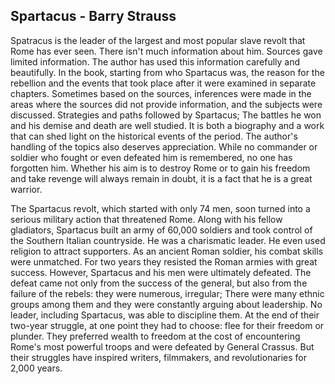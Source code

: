 ## Spartacus - Barry Strauss

Spatracus is the leader of the largest and most popular slave revolt that Rome has ever seen. There isn't much information about him. Sources gave limited information. The author has used this information carefully and beautifully. In the book, starting from who Spartacus was, the reason for the rebellion and the events that took place after it were examined in separate chapters. Sometimes based on the sources, inferences were made in the areas where the sources did not provide information, and the subjects were discussed. Strategies and paths followed by Spartacus; The battles he won and his demise and death are well studied. It is both a biography and a work that can shed light on the historical events of the period. The author's handling of the topics also deserves appreciation. While no commander or soldier who fought or even defeated him is remembered, no one has forgotten him. Whether his aim is to destroy Rome or to gain his freedom and take revenge will always remain in doubt, it is a fact that he is a great warrior.

The Spartacus revolt, which started with only 74 men, soon turned into a serious military action that threatened Rome. Along with his fellow gladiators, Spartacus built an army of 60,000 soldiers and took control of the Southern Italian countryside. He was a charismatic leader. He even used religion to attract supporters. As an ancient Roman soldier, his combat skills were unmatched. For two years they resisted the Roman armies with great success. However, Spartacus and his men were ultimately defeated. The defeat came not only from the success of the general, but also from the failure of the rebels: they were numerous, irregular; There were many ethnic groups among them and they were constantly arguing about leadership. No leader, including Spartacus, was able to discipline them. At the end of their two-year struggle, at one point they had to choose: flee for their freedom or plunder. They preferred wealth to freedom at the cost of encountering Rome's most powerful troops and were defeated by General Crassus. But their struggles have inspired writers, filmmakers, and revolutionaries for 2,000 years.